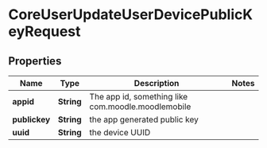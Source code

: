 

# CoreUserUpdateUserDevicePublicKeyRequest


## Properties

| Name | Type | Description | Notes |
|------------ | ------------- | ------------- | -------------|
|**appid** | **String** | The app id, something like com.moodle.moodlemobile |  |
|**publickey** | **String** | the app generated public key |  |
|**uuid** | **String** | the device UUID |  |



